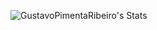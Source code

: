 ![GustavoPimentaRibeiro's Stats](https://github-readme-stats.vercel.app/api?username=GustavoPimentaRibeiro&theme=midnight-purple&show_icons=true&hide_border=false&count_private=true)
